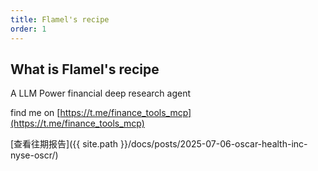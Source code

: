 ```yaml
---
title: Flamel's recipe
order: 1
---
```

## What is Flamel's recipe

A LLM Power financial deep research agent

find me on [https://t.me/finance_tools_mcp](https://t.me/finance_tools_mcp)

[查看往期报告]({{ site.path }}/docs/posts/2025-07-06-oscar-health-inc-nyse-oscr/)

